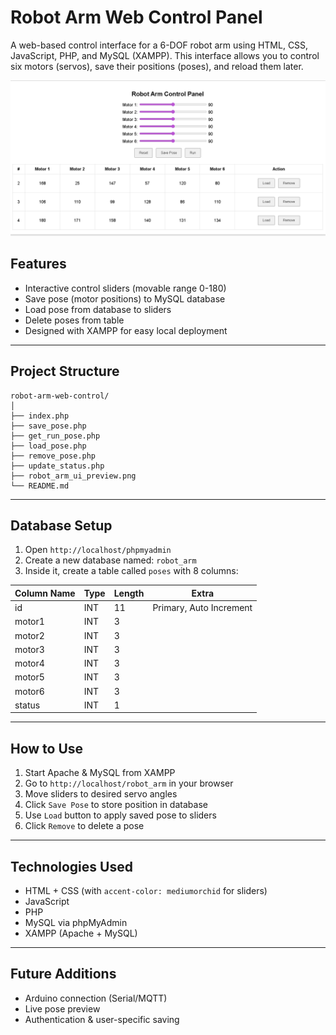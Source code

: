 # Robot Arm Web Control Panel

A web-based control interface for a 6-DOF robot arm using HTML, CSS, JavaScript, PHP, and MySQL (XAMPP). This interface allows you to control six motors (servos), save their positions (poses), and reload them later.

![UI Preview](robot_arm_ui_preview.png)

##  Features

- Interactive control sliders (movable range 0-180)
- Save pose (motor positions) to MySQL database
- Load pose from database to sliders
- Delete poses from table
- Designed with XAMPP for easy local deployment

---

##  Project Structure

```
robot-arm-web-control/
│
├── index.php
├── save_pose.php
├── get_run_pose.php
├── load_pose.php
├── remove_pose.php
├── update_status.php
├── robot_arm_ui_preview.png
└── README.md
```

---

##  Database Setup

1. Open `http://localhost/phpmyadmin`
2. Create a new database named: `robot_arm`
3. Inside it, create a table called `poses` with 8 columns:

| Column Name | Type | Length | Extra          |
|-------------|------|--------|----------------|
| id          | INT  | 11     | Primary, Auto Increment |
| motor1      | INT  | 3      |                |
| motor2      | INT  | 3      |                |
| motor3      | INT  | 3      |                |
| motor4      | INT  | 3      |                |
| motor5      | INT  | 3      |                |
| motor6      | INT  | 3      |                |
| status      | INT  | 1      |                |

---

##  How to Use

1. Start Apache & MySQL from XAMPP
2. Go to `http://localhost/robot_arm` in your browser
3. Move sliders to desired servo angles
4. Click `Save Pose` to store position in database
5. Use `Load` button to apply saved pose to sliders
6. Click `Remove` to delete a pose

---

##  Technologies Used

- HTML + CSS (with `accent-color: mediumorchid` for sliders)
- JavaScript
- PHP
- MySQL via phpMyAdmin
- XAMPP (Apache + MySQL)





---

##  Future Additions

- Arduino connection (Serial/MQTT)
- Live pose preview
- Authentication & user-specific saving
